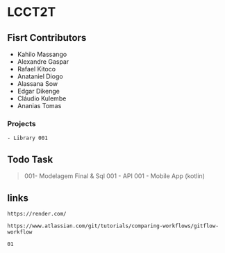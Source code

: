 # LCCT2T


## Fisrt Contributors

 - Kahilo Massango
 - Alexandre Gaspar
 - Rafael Kitoco
 - Anataniel Diogo
 - Alassana Sow
 - Edgar Dikenge
 - Cláudio Kulembe
 - Ananias Tomas 


 ### Projects

    - Library 001


## Todo Task

  > 001- Modelagem Final & Sql
  > 001 - API
  > 001 - Mobile App (kotlin)


## links

    https://render.com/

    https://www.atlassian.com/git/tutorials/comparing-workflows/gitflow-workflow 

    01